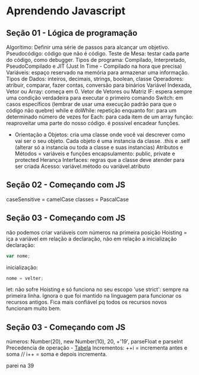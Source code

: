 # Aprendendo Javascript

## Seção 01 - Lógica de programação
Algorítimo: Definir uma série de passos para alcançar um objetivo.
Pseudocódigo: código que não é código.
Teste de Mesa: testar cada parte do código, como debugger.
Tipos de programa: Compilado, Interpretado, PseudoCompilado e JIT (Just In Time - Compilado na hora que precisa)
Variáveis: espaço reservado na memória para armazenar uma informação.
Tipos de Dados: inteiros, decimais, strings, boolean, classe
Operadores: atribuir, comparar, fazer contas, conversão para binários
Variável Indexada, Vetor ou Array: começa em 0.
Vetor de Vetores ou Matriz
IF: espera sempre uma condição verdadeira para executar o primeiro comando
Switch: em casos específicos (lembrar de usar uma execução padrão para que o código não quebre)
while e doWhile: repetição enquanto
for: para um determinado número de vezes
for Each: para cada item de um array
função: reaproveitar uma parte do nosso código. é possivel encadear funções.
- Orientação a Objetos: cria uma classe onde você vai descrever como vai ser o seu objeto. Cada objeto é uma instancia da classe.
.this e .self (alterar só a instancia ou toda a classe e suas instancias)
Atributos e Métodos = variáveis e funções
encapsulamento: public, private e protected
Herança
Interfaces: regras que a classe deve atender para ser criada
Acesso: variável.método ou variável.atributo


## Seção 02 - Começando com JS
caseSensitive = camelCase
classes = PascalCase


## Seção 03 - Começando com JS
não podemos criar variáveis com números na primeira posição
Hoisting = iça a variável em relação a declaração, não em relação a inicialização
declaração: 
``` js
var nome;
```
inicialização:
``` js
nome = velter;
```
let: não sofre Hoisting e só funciona no seu escopo
'use strict': sempre na primeira linha. Ignora o que foi mantido na linguagem para funcionar os recursos antigos. Fica mais confiável pq todos os recursos novos funcionam muito bem.

## Seção 03 - Começando com JS
números: Number(20), new Number(10), 20, +'19', parseFloat e parseInt
Precedencia de operação - [Tabela](https://developer.mozilla.org/pt-BR/docs/Web/JavaScript/Reference/Operators/Operator_Precedence)
Incrementos: ++i = incrementa antes e soma // i++ = soma e depois incrementa.


parei na 39